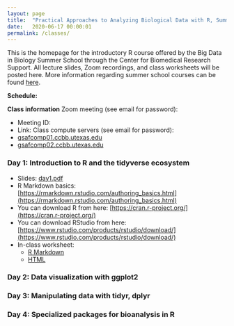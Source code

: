 ```yaml
---
layout: page
title:  "Practical Approaches to Analyzing Biological Data with R, Summer 2020"
date:   2020-06-17 00:00:01
permalink: /classes/
---
```


This is the homepage for the introductory R course offered by the Big Data in Biology Summer School through the Center for Biomedical Research Support. All lecture slides, Zoom recordings, and class worksheets will be posted here. More information regarding summer school courses can be found [here](https://research.utexas.edu/cbrs/classes/big-data-in-biology-summer-school/2020-summer-school/).

**Schedule:** 

**Class information**
Zoom meeting (see email for password):
  * Meeting ID:
  * Link:
Class compute servers (see email for password):
  * [gsafcomp01.ccbb.utexas.edu](gsafcomp01.ccbb.utexas.edu)
  * [gsafcomp02.ccbb.utexas.edu](gsafcomp02.ccbb.utexas.edu)

### Day 1: Introduction to R and the tidyverse ecosystem
* Slides: [day1.pdf](/classes/IntroR/day1.pdf)
* R Markdown basics: [https://rmarkdown.rstudio.com/authoring_basics.html](https://rmarkdown.rstudio.com/authoring_basics.html)
* You can download R from here: [https://cran.r-project.org/](https://cran.r-project.org/)
* You can download RStudio from here: [https://www.rstudio.com/products/rstudio/download/](https://www.rstudio.com/products/rstudio/download/)
* In-class worksheet:
    - [R Markdown](/classes/IntroR/day1.Rmd)
    - [HTML](/classes/IntroR/day1.html)

### Day 2: Data visualization with ggplot2

### Day 3: Manipulating data with tidyr, dplyr

### Day 4: Specialized packages for bioanalysis in R
